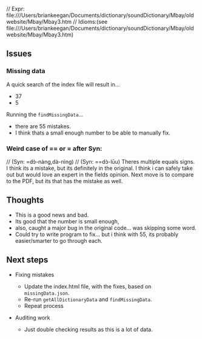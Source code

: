 // Expr: file:///Users/briankeegan/Documents/dictionary/soundDictionary/Mbay/oldwebsite/Mbay/Mbay3.htm
// Idioms:(see file:///Users/briankeegan/Documents/dictionary/soundDictionary/Mbay/oldwebsite/Mbay/Mbay3.htm)

## Issues
### Missing data
 A quick search of the index file will result in...
   - <span class="sara-bagirmi-lang">  </span> 37
   - <span class="sara-bagirmi-lang"></span> 5

Running the `findMissingData`...
 - there are 55 mistakes.
 - I think thats a small enough number to be able to manually fix. 

### Weird case of == or = after Syn:
// (Syn: =dɔ̀-nàng,dà-nìng)
// (Syn: ==dɔ̀-lūu)
Theres multiple equals signs. I think its a mistake, but its definitely in the original. I think i can safely take out but would love an expert in the fields opinion. Next move is to compare to the PDF, but its that has the mistake as well.
## Thoughts

 - This is a good news and bad.
 - Its good that the number is small enough,
 - also, caught a major bug in the original code... was skipping some word.
 - Could try to write program to fix... but i think with 55, its probably easier/smarter to go through each.


 ## Next steps

- Fixing mistakes
    - Update the index.html file, with the fixes, based on `missingData.json`.
    - Re-run `getAllDictionaryData` and `findMissingData`.
    - Repeat process

- Auditing work
  - Just double checking results as this is a lot of data.

